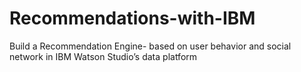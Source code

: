 # Recommendations-with-IBM
Build a Recommendation Engine-  based on user behavior and social network in IBM Watson Studio’s data platform
